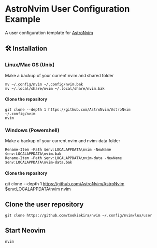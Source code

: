 # AstroNvim User Configuration Example

A user configuration template for [AstroNvim](https://github.com/AstroNvim/AstroNvim)

## 🛠️ Installation

### Linux/Mac OS (Unix)
Make a backup of your current nvim and shared folder
```
mv ~/.config/nvim ~/.config/nvim.bak
mv ~/.local/share/nvim ~/.local/share/nvim.bak
```
#### Clone the repository
```
git clone --depth 1 https://github.com/AstroNvim/AstroNvim ~/.config/nvim
nvim
```
### Windows (Powershell)
Make a backup of your current nvim and nvim-data folder
```
Rename-Item -Path $env:LOCALAPPDATA\nvim -NewName $env:LOCALAPPDATA\nvim.bak
Rename-Item -Path $env:LOCALAPPDATA\nvim-data -NewName $env:LOCALAPPDATA\nvim-data.bak
```
#### Clone the repository
git clone --depth 1 https://github.com/AstroNvim/AstroNvim $env:LOCALAPPDATA\nvim
nvim

## Clone the user repository

```shell
git clone https://github.com/Cookiekira/nvim ~/.config/nvim/lua/user
```

## Start Neovim

```shell
nvim
```
